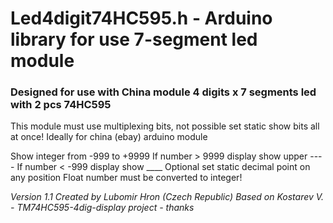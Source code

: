 # Led4digit74HC595.h - Arduino library for use 7-segment led module

### Designed for use with China module 4 digits x 7 segments led with 2 pcs 74HC595

This module must use multiplexing bits, not possible set static show bits all at once!
Ideally for china (ebay) arduino module 

Show integer from -999 to +9999
If number > 9999 display show upper ----
If number < -999 display show ____
Optional set static decimal point on any position
Float number must be converted to integer!



_Version 1.1
Created by Lubomir Hron (Czech Republic)
Based on Kostarev V. - TM74HC595-4dig-display project	- thanks_
